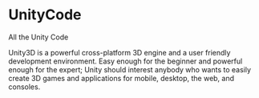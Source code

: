 # UnityCode
All the Unity Code

Unity3D is a powerful cross-platform 3D engine and a user friendly development environment. Easy enough for the beginner and powerful enough for the expert; Unity should interest anybody who wants to easily create 3D games and applications for mobile, desktop, the web, and consoles.
